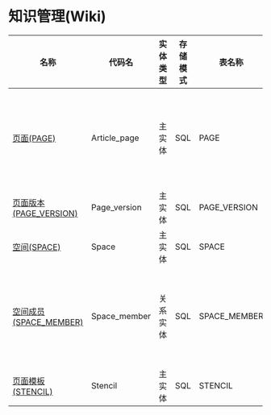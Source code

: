 # 知识管理(Wiki) <!-- {docsify-ignore-all} -->



|    名称   | 代码名      |  实体类型   |  存储模式 |  表名称  |  逻辑有效   |  联合主键   |  主状态   |  权限控制  |  启用审计    |  备注  |
| --------  |------------| -----   |  --------|  --------|  --------|  -------- |  -------- | -------- | -------- |-------- |
|[页面(PAGE)](module/Wiki/Article_page)|Article_page|主实体|SQL|PAGE|否|否|是|附属主实体控制（未映射自控）|否||
|[页面版本(PAGE_VERSION)](module/Wiki/Page_version)|Page_version|主实体|SQL|PAGE_VERSION|否|否|否|自控制|否||
|[空间(SPACE)](module/Wiki/Space)|Space|主实体|SQL|SPACE|否|否|是|自控制|否||
|[空间成员(SPACE_MEMBER)](module/Wiki/Space_member)|Space_member|关系实体|SQL|SPACE_MEMBER|否|是|否|附属主实体控制（未映射自控）|否||
|[页面模板(STENCIL)](module/Wiki/Stencil)|Stencil|主实体|SQL|STENCIL|否|否|否|自控制|否||

